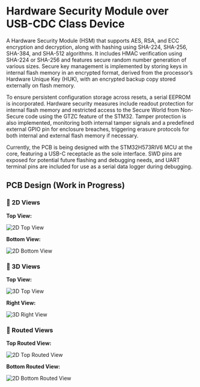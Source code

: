 # Hardware Security Module over USB-CDC Class Device
A Hardware Security Module (HSM) that supports AES, RSA, and ECC encryption and decryption, along with hashing using SHA-224, SHA-256, SHA-384, and SHA-512 algorithms. It includes HMAC verification using SHA-224 or SHA-256 and features secure random number generation of various sizes. Secure key management is implemented by storing keys in internal flash memory in an encrypted format, derived from the processor’s Hardware Unique Key (HUK), with an encrypted backup copy stored externally on flash memory.  

To ensure persistent configuration storage across resets, a serial EEPROM is incorporated. Hardware security measures include readout protection for internal flash memory and restricted access to the Secure World from Non-Secure code using the GTZC feature of the STM32. Tamper protection is also implemented, monitoring both internal tamper signals and a predefined external GPIO pin for enclosure breaches, triggering erasure protocols for both internal and external flash memory if necessary.  

Currently, the PCB is being designed with the STM32H573RIV6 MCU at the core, featuring a USB-C receptacle as the sole interface. SWD pins are exposed for potential future flashing and debugging needs, and UART terminal pins are included for use as a serial data logger during debugging.


## PCB Design (Work in Progress)

### 🧷 2D Views
**Top View:**

![2D Top View](40.%20PCB%20View%202D%20Top%20Silkscreen.png)

**Bottom View:**

![2D Bottom View](42.%20PCB%20View%202D%20Bottom%20Silkscreen.png)

### 🧷 3D Views
**Top View:**

![3D Top View](45.%20PCB%20Gerber%20View%20Top.png)

**Right View:**

![3D Right View](46.%20PCB%20Gerber%20View%20Bottom.png)

### 🧷 Routed Views
**Top Routed View:**

![2D Top Routed View](47.%20PCB%20View%202D%20Top%20Routed.png)

**Bottom Routed View:**

![2D Bottom Routed View](48.%20PCB%20View%202D%20Bottom%20Routed.png)

